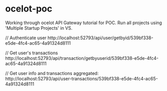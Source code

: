 # ocelot-poc
Working through ocelot API Gateway tutorial for POC.
Run all projects using 'Multiple Startup Projects' in VS.

// Authenticate user
http://localhost:52793/api/user/getbyid/539bf338-e5de-4fc4-ac65-4a91324d8111

// Get user's transactions
http://localhost:52793/api/transaction/getbyuserid/539bf338-e5de-4fc4-ac65-4a91324d8111

// Get user info and transactions aggregated:
http://localhost:52793/api/user-transactions/539bf338-e5de-4fc4-ac65-4a91324d8111
